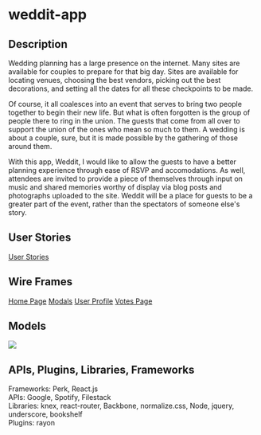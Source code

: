 # weddit-app

## Description
  Wedding planning has a large presence on the internet.  Many sites are available for couples to prepare for that big day.  Sites are available for locating venues, choosing the best vendors, picking out the best decorations, and setting all the dates for all these checkpoints to be made.
  
  Of course, it all coalesces into an event that serves to bring two people together to begin their new life.  But what is often forgotten is the group of people there to ring in the union.  The guests that come from all over to support the union of the ones who mean so much to them.  A wedding is about a couple, sure, but it is made possible by the gathering of those around them.
  
  With this app, Weddit, I would like to allow the guests to have a better planning experience through ease of RSVP and accomodations.  As well, attendees are invited to provide a piece of themselves through input on music and shared memories worthy of display via blog posts and photographs uploaded to the site.  Weddit will be a place for guests to be a greater part of the event, rather than the spectators of someone else's story.

## User Stories
  [User Stories](https://trello.com/b/PIgwNyDL/weddit)

## Wire Frames
  [Home Page](./HomePage.jpg)
  [Modals](./Modals.jpg)
  [User Profile](./UserProfile.jpg)
  [Votes Page](./VotesPage.jpg)

## Models
  ![](./Weddit-Models.png)

## APIs, Plugins, Libraries, Frameworks
Frameworks: Perk, React.js <br> APIs: Google, Spotify, Filestack <br> Libraries: knex, react-router, Backbone, normalize.css, Node, jquery, underscore, bookshelf <br> Plugins: rayon
